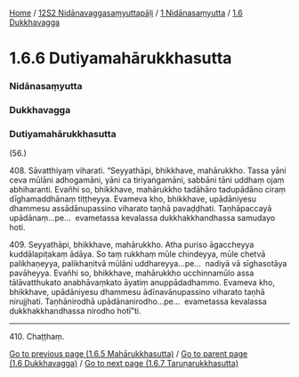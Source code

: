 
[Home](/) / [12S2 Nidānavaggasaṃyuttapāḷi](/tipitaka/12S2.md) / [1 Nidānasaṃyutta](/tipitaka/12S2/1.md) / [1.6 Dukkhavagga](/tipitaka/12S2/1/1.6.md)

# 1.6.6 Dutiyamahārukkhasutta

### Nidānasaṃyutta

### Dukkhavagga

### Dutiyamahārukkhasutta

(56.)

408\. Sāvatthiyaṃ viharati. “Seyyathāpi, bhikkhave, mahārukkho. Tassa yāni ceva mūlāni adhogamāni, yāni ca tiriyaṅgamāni, sabbāni tāni uddhaṃ ojaṃ abhiharanti. Evañhi so, bhikkhave, mahārukkho tadāhāro tadupādāno ciraṃ dīghamaddhānaṃ tiṭṭheyya. Evameva kho, bhikkhave, upādāniyesu dhammesu assādānupassino viharato taṇhā pavaḍḍhati. Taṇhāpaccayā upādānaṃ…pe…  evametassa kevalassa dukkhakkhandhassa samudayo hoti.

409\. Seyyathāpi, bhikkhave, mahārukkho. Atha puriso āgaccheyya kuddālapiṭakaṃ ādāya. So taṃ rukkhaṃ mūle chindeyya, mūle chetvā palikhaṇeyya, palikhaṇitvā mūlāni uddhareyya…pe…  nadiyā vā sīghasotāya pavāheyya. Evañhi so, bhikkhave, mahārukkho ucchinnamūlo assa tālāvatthukato anabhāvaṃkato āyatiṃ anuppādadhammo. Evameva kho, bhikkhave, upādāniyesu dhammesu ādīnavānupassino viharato taṇhā nirujjhati. Taṇhānirodhā upādānanirodho…pe…  evametassa kevalassa dukkhakkhandhassa nirodho hotī”ti.

---

410\. Chaṭṭhaṃ.



[Go to previous page (1.6.5 Mahārukkhasutta)](/tipitaka/12S2/1/1.6/1.6.5.md) / [Go to parent page (1.6 Dukkhavagga)](/tipitaka/12S2/1/1.6.md) / [Go to next page (1.6.7 Taruṇarukkhasutta)](/tipitaka/12S2/1/1.6/1.6.7.md)


